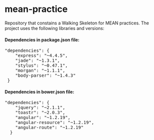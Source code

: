 mean-practice
=============

Repository that constains a Walking Skeleton for MEAN practices. The project uses the following libraries and versions:

#### Dependencies in package.json file:

<pre>
"dependencies": {
    "express": "~4.4.5",
    "jade": "~1.3.1",
    "stylus": "~0.47.1",
    "morgan": "~1.1.1",
    "body-parser": "~1.4.3"
 }
</pre>

#### Dependencies in bower.json file:

<pre>
"dependencies": {
    "jquery": "~2.1.1",
    "toastr": "~2.0.3",
    "angular": "~1.2.19",
    "angular-resource": "~1.2.19",
    "angular-route": "~1.2.19"
  }
</pre>
